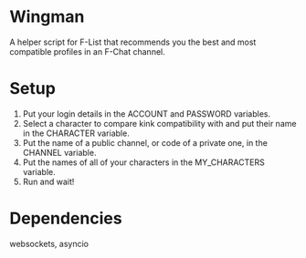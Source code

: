 # Wingman
A helper script for F-List that recommends you the best and most compatible profiles in an F-Chat channel.

Setup
=====

1. Put your login details in the ACCOUNT and PASSWORD variables.
2. Select a character to compare kink compatibility with and put their name in the CHARACTER variable.
3. Put the name of a public channel, or code of a private one, in the CHANNEL variable.
4. Put the names of all of your characters in the MY_CHARACTERS variable.
5. Run and wait!

Dependencies
============

websockets, asyncio
